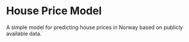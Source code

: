 # House Price Model
A simple model for predicting house prices in Norway based on publicly available data.
